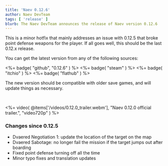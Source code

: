 ```yaml
---
title: 'Naev 0.12.6'
author: Naev DevTeam
tags: [ 'release' ]
blurb: The Naev DevTeam announces the release of Naev version 0.12.6
---
```


This is a minor hotfix that mainly addresses an issue with 0.12.5 that broke
point defense weapons for the player. If all goes well, this should be the last
0.12.x release.

You can get the latest version from any of the following sources:

<%= badge( "github", "0.12.6" ) %>
<%= badge( "steam" ) %>
<%= badge( "itchio" ) %>
<%= badge( "flathub" ) %>

The new version should be compatible with older save games, and will update
things as necessary.

<br>

<%= video( @items['/videos/0.12.0_trailer.webm'], "Naev 0.12.0 official trailer.", "video720p" ) %>

### Changes since 0.12.5
* Dvaered Negotiation 1: update the location of the target on the map
* Dvaered Sabotage: no longer fail the mission if the target jumps out after boarding
* Fixed point defense turning off all the time
* Minor typo fixes and translation updates
